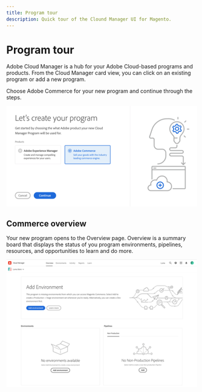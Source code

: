 ```yaml
---
title: Program tour
description: Quick tour of the Clound Manager UI for Magento.
---
```


# Program tour

Adobe Cloud Manager is a hub for your Adobe Cloud-based programs and products. From the Cloud Manager card view, you can click on an existing program or add a new program.

Choose Adobe Commerce for your new program and continue through the steps.

![programs](../assets/create-cm-program.png)

## Commerce overview

Your new program opens to the Overview page. Overview is a summary board that displays the status of you program environments, pipelines, resources, and opportunities to learn and do more.

![commerce overview](../assets/commerce-overview-new.png)
